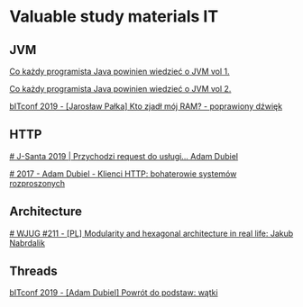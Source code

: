 # Valuable study materials IT

## JVM

[Co każdy programista Java powinien wiedzieć o JVM vol 1.](https://bottega.com.pl/pdf/materialy/jvm/jvm1.pdf)

[Co każdy programista Java powinien wiedzieć o JVM vol 2.](https://bottega.com.pl/pdf/materialy/jvm/jvm2.pdf)

[bITconf 2019 - [Jarosław Pałka] Kto zjadł mój RAM? - poprawiony dźwięk](https://www.youtube.com/watch?v=F_jOvbp7LPg)


## HTTP

[# J-Santa 2019 | Przychodzi request do usługi... Adam Dubiel](https://www.youtube.com/watch?v=fUsbAADna9A)

[# 2017 - Adam Dubiel - Klienci HTTP: bohaterowie systemów rozproszonych](https://www.youtube.com/watch?v=wTwL1NOLcs0)


## Architecture

[# WJUG #211 - [PL] Modularity and hexagonal architecture in real life: Jakub Nabrdalik](https://www.youtube.com/watch?v=ILBX9fa9aJo)


## Threads

[bITconf 2019 - [Adam Dubiel] Powrót do podstaw: wątki](https://www.youtube.com/watch?v=RVBlCTK_3oA)


